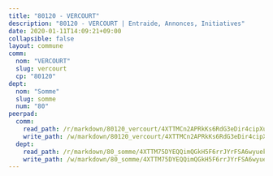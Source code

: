 ```yaml
---
title: "80120 - VERCOURT"
description: "80120 - VERCOURT | Entraide, Annonces, Initiatives"
date: 2020-01-11T14:09:21+09:00
collapsible: false
layout: commune
comm:
  nom: "VERCOURT"
  slug: vercourt
  cp: "80120"
dept:
  nom: "Somme"
  slug: somme
  num: "80"
peerpad:
  comm:
    read_path: /r/markdown/80120_vercourt/4XTTMCn2APRkKs6RdG3eDir4cipXuMme4tZfPwVKBM1p7wfp8
    write_path: /w/markdown/80120_vercourt/4XTTMCn2APRkKs6RdG3eDir4cipXuMme4tZfPwVKBM1p7wfp8-K3TgV2e62gsumfGnwSvTdEKKEY4xHvNNjGvVDfpJquBnTHNJNC47w18Vg9kTxJKcMeamSDZtFVV4VJMW7rZrA82J9E5dfze1xdgNvQekT1Y5w374yeuxhnoMmpwyphyZcF5i9mfS
  dept:
    read_path: /r/markdown/80_somme/4XTTM75DYEQQimQGkH5F6rrJYrFSA6wyuekdgioEx7v45YjSw
    write_path: /w/markdown/80_somme/4XTTM75DYEQQimQGkH5F6rrJYrFSA6wyuekdgioEx7v45YjSw-K3TgTuB1DbUNHuFo9Fhh6JTUriPx8E5izGkmw9RSNTjUtMFPoZhqqp87szE8th3EytWSHGdhUuQUPjam8aJZh1SdH8pL3ibgUbMdNhU17kjAmSa49LMB2GjXvVwDVurE8mgce3XM
---
```


